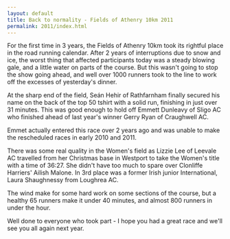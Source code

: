 ```yaml
---
layout: default
title: Back to normality - Fields of Athenry 10km 2011
permalink: 2011/index.html
---
```

For the first time in 3 years, the Fields of Athenry 10km took its rightful place in the road running calendar. After 2 years of interruptions due to snow and ice, the worst thing that affected participants today was a steady blowing gale, and a little water on parts of the course. But this wasn't going to stop the show going ahead, and well over 1000 runners took to the line to work off the excesses of yesterday's dinner.

At the sharp end of the field, Seán Hehir of Rathfarnham finally secured his name on the back of the top 50 tshirt with a solid run, finishing in just over 31 minutes. This was good enough to hold off Emmett Dunleavy of Sligo AC who finished ahead of last year's winner Gerry Ryan of Craughwell AC.

Emmet actually entered this race over 2 years ago and was unable to make the rescheduled races in early 2010 and 2011.

There was some real quality in the Women's field as Lizzie Lee of Leevale AC travelled from her Christmas base in Westport to take the Women's title with a time of 36:27. She didn't have too much to spare over Clonliffe Harriers' Ailish Malone. In 3rd place was a former Irish junior International, Laura Shaughnessy from Loughrea AC.

The wind make for some hard work on some sections of the course, but a healthy 65 runners make it under 40 minutes, and almost 800 runners in under the hour.

Well done to everyone who took part - I hope you had a great race and we'll see you all again next year.
